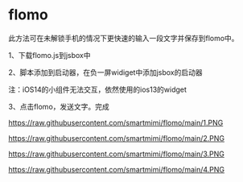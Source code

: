 # flomo
此方法可在未解锁手机的情况下更快速的输入一段文字并保存到flomo中。

1、下载flomo.js到jsbox中

2、脚本添加到启动器，在负一屏widiget中添加jsbox的启动器

注：iOS14的小组件无法交互，依然使用的ios13的widget

3、点击flomo，发送文字。完成

https://raw.githubusercontent.com/smartmimi/flomo/main/1.PNG

https://raw.githubusercontent.com/smartmimi/flomo/main/2.PNG

https://raw.githubusercontent.com/smartmimi/flomo/main/3.PNG

https://raw.githubusercontent.com/smartmimi/flomo/main/4.PNG
